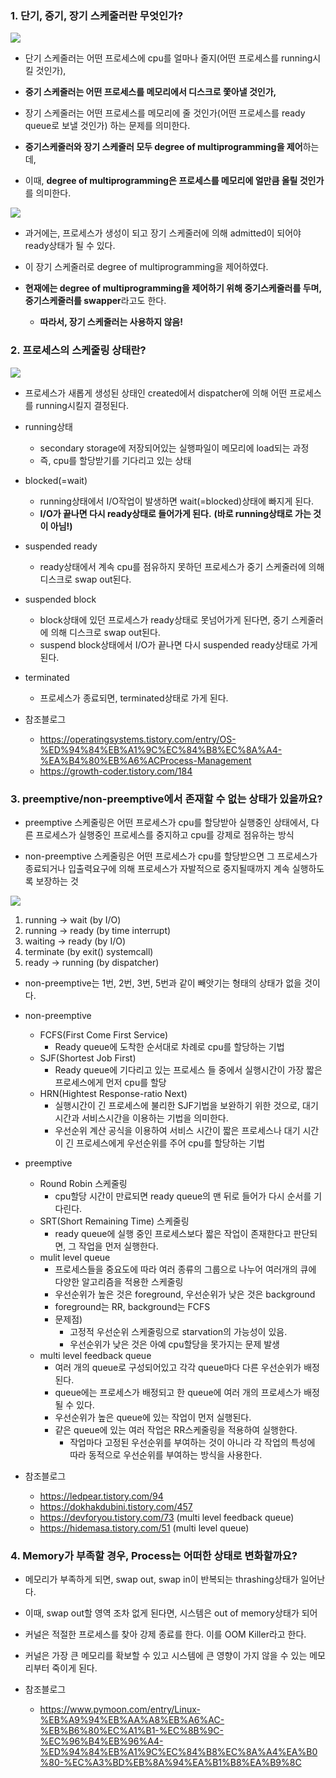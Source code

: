 ### 1. 단기, 중기, 장기 스케줄러란 무엇인가?
<img src="../image/suhyun/scheduler.png">

- 단기 스케줄러는 어떤 프로세스에 cpu를 얼마나 줄지(어떤 프로세스를 running시킬 것인가),
- **중기 스케줄러는 어떤 프로세스를 메모리에서 디스크로 쫓아낼 것인가,**
- 장기 스케줄러는 어떤 프로세스를 메모리에 줄 것인가(어떤 프로세스를 ready queue로 보낼 것인가) 하는 문제를 의미한다.

- **중기스케줄러와 장기 스케줄러 모두 degree of multiprogramming을 제어**하는데, 
- 이때, **degree of multiprogramming은 프로세스를 메모리에 얼만큼 올릴 것인가**를 의미한다.

<img src="../image/suhyun/process-state.png">

- 과거에는, 프로세스가 생성이 되고 장기 스케줄러에 의해 admitted이 되어야 ready상태가 될 수 있다.
- 이 장기 스케줄러로 degree of multiprogramming을 제어하였다.

- **현재에는 degree of multiprogramming을 제어하기 위해 중기스케줄러를 두며, 중기스케줄러를 swapper**라고도 한다.
  - **따라서, 장기 스케줄러는 사용하지 않음!**

### 2. 프로세스의 스케줄링 상태란?
<img src="../image/suhyun/process-state-detail.PNG">

- 프로세스가 새롭게 생성된 상태인 created에서 dispatcher에 의해 어떤 프로세스를 running시킬지 결정된다.
- running상태 
  - secondary storage에 저장되어있는 실행파일이 메모리에 load되는 과정
  - 즉, cpu를 할당받기를 기다리고 있는 상태
- blocked(=wait)
  - running상태에서 I/O작업이 발생하면 wait(=blocked)상태에 빠지게 된다.
  - **I/O가 끝나면 다시 ready상태로 들어가게 된다.** **(바로 running상태로 가는 것이 아님!)**
- suspended ready
  - ready상태에서 계속 cpu를 점유하지 못하던 프로세스가 중기 스케줄러에 의해 디스크로 swap out된다.
- suspended block
  - block상태에 있던 프로세스가 ready상태로 못넘어가게 된다면, 중기 스케줄러에 의해 디스크로 swap out된다.
  - suspend block상태에서 I/O가 끝나면 다시 suspended ready상태로 가게 된다.
- terminated
  - 프로세스가 종료되면, terminated상태로 가게 된다.

- 참조블로그
  - https://operatingsystems.tistory.com/entry/OS-%ED%94%84%EB%A1%9C%EC%84%B8%EC%8A%A4-%EA%B4%80%EB%A6%ACProcess-Management
  - https://growth-coder.tistory.com/184

### 3. preemptive/non-preemptive에서 존재할 수 없는 상태가 있을까요?

- preemptive 스케줄링은 어떤 프로세스가 cpu를 할당받아 실행중인 상태에서, 다른 프로세스가 실행중인 프로세스를 중지하고 cpu를 강제로 점유하는 방식

- non-preemptive 스케줄링은 어떤 프로세스가 cpu를 할당받으면 그 프로세스가 종료되거나 입출력요구에 의해 프로세스가 자발적으로 중지될때까지 계속 실행하도록 보장하는 것

<img src="../image/suhyun/process-state.png">

1) running -> wait (by I/O)
2) running -> ready (by time interrupt)
3) waiting -> ready (by I/O)
4) terminate (by exit() systemcall)
5) ready -> running (by dispatcher)

- non-preemptive는 1번, 2번, 3번, 5번과 같이 빼앗기는 형태의 상태가 없을 것이다.

- non-preemptive
  - FCFS(First Come First Service)
    - Ready queue에 도착한 순서대로 차례로 cpu를 할당하는 기법
  - SJF(Shortest Job First)
    - Ready queue에 기다리고 있는 프로세스 들 중에서 실행시간이 가장 짧은 프로세스에게 먼저 cpu를 할당
  - HRN(Hightest Response-ratio Next)
    - 실행시간이 긴 프로세스에 불리한 SJF기법을 보완하기 위한 것으로, 대기시간과 서비스시간을 이용하는 기법을 의미한다.
    - 우선순위 계산 공식을 이용하여 서비스 시간이 짧은 프로세스나 대기 시간이 긴 프로세스에게 우선순위를 주어 cpu를 할당하는 기법

- preemptive
  - Round Robin 스케줄링
    - cpu할당 시간이 만료되면 ready queue의 맨 뒤로 들어가 다시 순서를 기다린다.
  - SRT(Short Remaining Time) 스케줄링
    - ready queue에 실행 중인 프로세스보다 짧은 작업이 존재한다고 판단되면, 그 작업을 먼저 실행한다.
  - mulit level queue  
    - 프로세스들을 중요도에 따라 여러 종류의 그룹으로 나누어 여러개의 큐에 다양한 알고리즘을 적용한 스케줄링
    - 우선순위가 높은 것은 foreground, 우선순위가 낮은 것은 background
    - foreground는 RR, background는 FCFS
    - 문제점) 
      - 고정적 우선순위 스케줄링으로 starvation의 가능성이 있음.
      - 우선순위가 낮은 것은 아예 cpu할당을 못가지는 문제 발생 
  - multi level feedback queue
    - 여러 개의 queue로 구성되어있고 각각 queue마다 다른 우선순위가 배정된다.
    - queue에는 프로세스가 배정되고 한 queue에 여러 개의 프로세스가 배정 될 수 있다.
    - 우선순위가 높은 queue에 있는 작업이 먼저 실행된다. 
    - 같은 queue에 있는 여러 작업은 RR스케줄링을 적용하여 실행한다.
      - 작업마다 고정된 우선순위를 부여하는 것이 아니라 각 작업의 특성에 따라 동적으로 우선순위를 부여하는 방식을 사용한다.


- 참조블로그
  - https://ledpear.tistory.com/94
  - https://dokhakdubini.tistory.com/457
  - https://devforyou.tistory.com/73 (multi level feedback queue)
  - https://hidemasa.tistory.com/51 (multi level queue)

### 4. Memory가 부족할 경우, Process는 어떠한 상태로 변화할까요?
- 메모리가 부족하게 되면, swap out, swap in이 반복되는 thrashing상태가 일어난다.
- 이때, swap out할 영역 조차 없게 된다면, 시스템은 out of memory상태가 되어
- 커널은 적절한 프로세스를 찾아 강제 종료를 한다. 이를 OOM Killer라고 한다.
- 커널은 가장 큰 메모리를 확보할 수 있고 시스템에 큰 영향이 가지 않을 수 있는 메모리부터 죽이게 된다.

- 참조블로그
  - https://www.pymoon.com/entry/Linux-%EB%A9%94%EB%AA%A8%EB%A6%AC-%EB%B6%80%EC%A1%B1-%EC%8B%9C-%EC%96%B4%EB%96%A4-%ED%94%84%EB%A1%9C%EC%84%B8%EC%8A%A4%EA%B0%80-%EC%A3%BD%EB%8A%94%EA%B1%B8%EA%B9%8C
